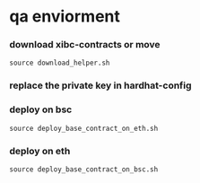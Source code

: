 # qa enviorment

### download xibc-contracts or move
```aidl
source download_helper.sh
```

### replace the private key in hardhat-config

### deploy on bsc

```shell
source deploy_base_contract_on_eth.sh
```

### deploy on eth
```shell
source deploy_base_contract_on_bsc.sh
```